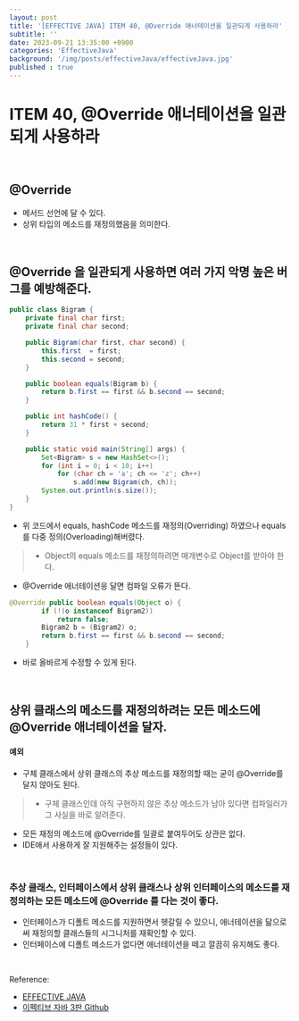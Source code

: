 ```yaml
---
layout: post
title: '[EFFECTIVE JAVA] ITEM 40, @Override 애너테이션을 일관되게 사용하라'
subtitle: ''
date: 2023-09-21 13:35:00 +0900
categories: 'EffectiveJava'
background: '/img/posts/effectiveJava/effectiveJava.jpg'
published : true
---
```


# ITEM 40, @Override 애너테이션을 일관되게 사용하라

<br>

## @Override
- 메서드 선언에 달 수 있다.
- 상위 타입의 메소드를 재정의했음을 의미한다. 

<br>

## @Override 을 일관되게 사용하면 여러 가지 악명 높은 버그를 예방해준다.

```java
public class Bigram {
    private final char first;
    private final char second;

    public Bigram(char first, char second) {
        this.first  = first;
        this.second = second;
    }

    public boolean equals(Bigram b) {
        return b.first == first && b.second == second;
    }

    public int hashCode() {
        return 31 * first + second;
    }

    public static void main(String[] args) {
        Set<Bigram> s = new HashSet<>();
        for (int i = 0; i < 10; i++)
            for (char ch = 'a'; ch <= 'z'; ch++)
                s.add(new Bigram(ch, ch));
        System.out.println(s.size());
    }
}
```

- 위 코드에서 equals, hashCode 메소드를 재정의(Overriding) 하였으나 equals를 다중 정의(Overloading)해버렸다.
> - Object의 equals 메소드를 재정의하려면 매개변수로 Object를 받아야 한다.
- @Override 애너테이션응 달면 컴파일 오류가 뜬다.

```java
@Override public boolean equals(Object o) {
        if (!(o instanceof Bigram2))
            return false;
        Bigram2 b = (Bigram2) o;
        return b.first == first && b.second == second;
    }
```

- 바로 올바르게 수정할 수 있게 된다. 

<br>

## 상위 클래스의 메소드를 재정의하려는 모든 메소드에 @Override 애너테이션을 달자.

#### 예외
- 구체 클래스에서 상위 클래스의 추상 메소드를 재정의할 때는 굳이 @Override를 달지 않아도 된다. 
> - 구체 클래스인데 아직 구현하지 않은 추상 메소드가 남아 있다면 컴파일러가 그 사실을 바로 알려준다.
- 모든 재정의 메소드에 @Override를 일괄로 붙여두어도 상관은 없다.
- IDE애서 사용하게 잘 지원해주는 설정들이 있다.

<br>

### 추상 클래스, 인터페이스에서 상위 클래스나 상위 인터페이스의 메소드를 재정의하는 모든 메소드에 @Override 를 다는 것이 좋다.
- 인터페이스가 디폴트 메소드를 지원하면서 헷갈릴 수 있으니, 애너테이션을 닮으로써 재정의할 클래스들의 시그니처를 재확인할 수 있다.
- 인터페이스에 디폴트 메소드가 없다면 애너테이션을 떼고 깔끔히 유지해도 좋다. 

<br>

Reference:

- [EFFECTIVE JAVA](https://front.wemakeprice.com/product/121854081?search_keyword=%25EC%259D%25B4%25ED%258E%2599%25ED%258B%25B0%25EB%25B8%258C%2520%25EC%259E%2590%25EB%25B0%2594&_service=5&_no=1)
- [이펙티브 자바 3판 Github](https://github.com/WegraLee/effective-java-3e-source-code)
